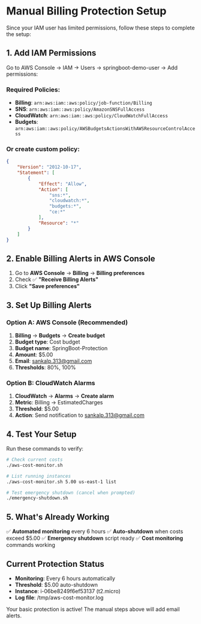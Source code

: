 # Manual Billing Protection Setup

Since your IAM user has limited permissions, follow these steps to complete the setup:

## 1. Add IAM Permissions

Go to AWS Console → IAM → Users → springboot-demo-user → Add permissions:

### Required Policies:
- **Billing**: `arn:aws:iam::aws:policy/job-function/Billing`
- **SNS**: `arn:aws:iam::aws:policy/AmazonSNSFullAccess`
- **CloudWatch**: `arn:aws:iam::aws:policy/CloudWatchFullAccess`
- **Budgets**: `arn:aws:iam::aws:policy/AWSBudgetsActionsWithAWSResourceControlAccess`

### Or create custom policy:
```json
{
    "Version": "2012-10-17",
    "Statement": [
        {
            "Effect": "Allow",
            "Action": [
                "sns:*",
                "cloudwatch:*",
                "budgets:*",
                "ce:*"
            ],
            "Resource": "*"
        }
    ]
}
```

## 2. Enable Billing Alerts in AWS Console

1. Go to **AWS Console** → **Billing** → **Billing preferences**
2. Check ✅ **"Receive Billing Alerts"**
3. Click **"Save preferences"**

## 3. Set Up Billing Alerts

### Option A: AWS Console (Recommended)
1. **Billing** → **Budgets** → **Create budget**
2. **Budget type**: Cost budget
3. **Budget name**: SpringBoot-Protection
4. **Amount**: $5.00
5. **Email**: sankalp.313@gmail.com
6. **Thresholds**: 80%, 100%

### Option B: CloudWatch Alarms
1. **CloudWatch** → **Alarms** → **Create alarm**
2. **Metric**: Billing → EstimatedCharges
3. **Threshold**: $5.00
4. **Action**: Send notification to sankalp.313@gmail.com

## 4. Test Your Setup

Run these commands to verify:
```bash
# Check current costs
./aws-cost-monitor.sh

# List running instances
./aws-cost-monitor.sh 5.00 us-east-1 list

# Test emergency shutdown (cancel when prompted)
./emergency-shutdown.sh
```

## 5. What's Already Working

✅ **Automated monitoring** every 6 hours
✅ **Auto-shutdown** when costs exceed $5.00
✅ **Emergency shutdown** script ready
✅ **Cost monitoring** commands working

## Current Protection Status

- **Monitoring**: Every 6 hours automatically
- **Threshold**: $5.00 auto-shutdown
- **Instance**: i-06be8249f6ef53137 (t2.micro)
- **Log file**: /tmp/aws-cost-monitor.log

Your basic protection is active! The manual steps above will add email alerts.
